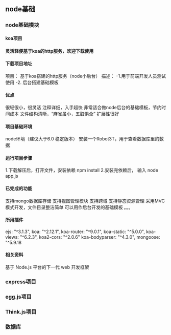 ## node基础
### node基础模块
#### koa项目
#### 灵活轻便基于koa的http服务，欢迎下载使用
#### 下载项目地址
项目： 基于koa搭建的http服务（node小后台）
描述： -1.用于前端开发人员测试使用 -2. 后台搭建基础模板
#### 优点
很轻很小，很灵活
注释详细，入手超快
非常适合做node后台的基础模板，节约时间成本
文件结构清晰，“麻雀虽小，五脏俱全”
扩展性很好
#### 项目基础环境
node环境（建议大于6.0 稳定版本）
安装一个Robot3T，用于查看数据库里的数据
#### 运行项目步骤
1.下载解压后，打开文件，安装依赖 npm install
2.安装完依赖后， 输入 node app.js
#### 已完成的功能
支持mongo数据库存储
支持视图管理模块
支持跨域
支持静态资源管理
采用MVC模式开发，文件目录整洁简单
可以用作后台开发的基础模板
。。。
#### 所用插件
ejs: "^3.1.3",
koa: "^2.12.1",
koa-router: "^9.0.1",
koa-static: "^5.0.0",
koa-views: "^6.2.3",
koa2-cors: "^2.0.6"
koa-bodyparser: "^4.3.0",
mongoose: "^5.9.18
#### 相关资料
基于 Node.js 平台的下一代 web 开发框架

### express项目
### egg.js项目
### Think.js项目
### 数据库
